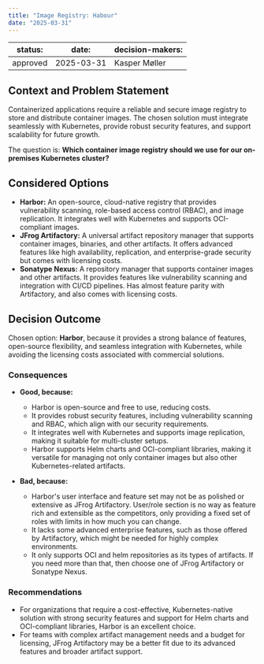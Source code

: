 ```yaml
---
title: "Image Registry: Habour"
date: "2025-03-31"
---
```


| status: | date: | decision-makers: |
| --- | --- | --- |
| approved | 2025-03-31 | Kasper Møller |

## Context and Problem Statement

Containerized applications require a reliable and secure image registry to store and distribute container images. The chosen solution must integrate seamlessly with Kubernetes, provide robust security features, and support scalability for future growth.

The question is: **Which container image registry should we use for our on-premises Kubernetes cluster?**

## Considered Options

* **Harbor:** An open-source, cloud-native registry that provides vulnerability scanning, role-based access control (RBAC), and image replication. It integrates well with Kubernetes and supports OCI-compliant images.
* **JFrog Artifactory:** A universal artifact repository manager that supports container images, binaries, and other artifacts. It offers advanced features like high availability, replication, and enterprise-grade security but comes with licensing costs.
* **Sonatype Nexus:** A repository manager that supports container images and other artifacts. It provides features like vulnerability scanning and integration with CI/CD pipelines. Has almost feature parity with Artifactory, and also comes with licensing costs.

## Decision Outcome

Chosen option: **Harbor**, because it provides a strong balance of features, open-source flexibility, and seamless integration with Kubernetes, while avoiding the licensing costs associated with commercial solutions.

### Consequences

* **Good, because:**
  * Harbor is open-source and free to use, reducing costs.
  * It provides robust security features, including vulnerability scanning and RBAC, which align with our security requirements.
  * It integrates well with Kubernetes and supports image replication, making it suitable for multi-cluster setups.
  * Harbor supports Helm charts and OCI-compliant libraries, making it versatile for managing not only container images but also other Kubernetes-related artifacts.

* **Bad, because:**
  * Harbor's user interface and feature set may not be as polished or extensive as JFrog Artifactory. User/role section is no way as feature rich and extensible as the competitors, only providing a fixed set of roles with limits in how much you can change.
  * It lacks some advanced enterprise features, such as those offered by Artifactory, which might be needed for highly complex environments.
  * It only supports OCI and helm repositories as its types of artifacts. If you need more than that, then choose one of JFrog Artifactory or Sonatype Nexus.

### Recommendations

* For organizations that require a cost-effective, Kubernetes-native solution with strong security features and support for Helm charts and OCI-compliant libraries, Harbor is an excellent choice.
* For teams with complex artifact management needs and a budget for licensing, JFrog Artifactory may be a better fit due to its advanced features and broader artifact support.
